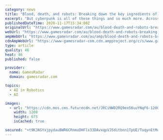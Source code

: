 ```yaml
---
category: news
title: "Blood, death, and robots: Breaking down the key ingredients of the cyberpunk genre ahead of 2077"
excerpt: "But cyberpunk is all of these things and so much more. Across films, books and games, the genre has always been a tangled mixture of concepts, aesthetics, and themes. It’s about the style, the grit, and the danger."
publishedDateTime: 2020-11-17T15:34:00Z
originalUrl: "https://www.gamesradar.com/au/blood-death-and-robots-breaking-down-the-key-ingredients-of-the-cyberpunk-genre-ahead-of-2077/"
webUrl: "https://www.gamesradar.com/au/blood-death-and-robots-breaking-down-the-key-ingredients-of-the-cyberpunk-genre-ahead-of-2077/"
ampWebUrl: "https://www.gamesradar.com/au/amp/blood-death-and-robots-breaking-down-the-key-ingredients-of-the-cyberpunk-genre-ahead-of-2077/"
cdnAmpWebUrl: "https://www-gamesradar-com.cdn.ampproject.org/c/s/www.gamesradar.com/au/amp/blood-death-and-robots-breaking-down-the-key-ingredients-of-the-cyberpunk-genre-ahead-of-2077/"
type: article
quality: 46
heat: 46
published: false

provider:
  name: GamesRadar
  domain: gamesradar.com

topics:
  - AI in Robotics
  - AI

images:
  - url: "https://cdn.mos.cms.futurecdn.net/JRCiNWD2RQ9ex56uuYNqF6-1200-80.jpg"
    width: 1200
    height: 675
    isCached: true

secured: "+t9KJASYxjpydauBWR6CRnmuDHFlx33DAvxqpVJ5ditbnn1TpUE/TuqynEtMq9m1a9TUQUI4ZGFCF287lyJg0ooUzqj1vKOGjPgPF7geurrN9z20bqrKWDD0Qh1zmqXNgBbfMe8Go5L7raYNDFHUGOy/W8LvR5nyifGUw6HlzCIGGAbjbb6nnHf0M9FAJ0Jl3zf9BF8yfQCphm0JoTVUQgccWqaq4tZwEQJTG2pxMXAGF0zZevgAR6xFabqyie88qpcyoKpY+Tg/rKVo5Zi3hOqexry7lM/N0wBWt23G6E8iNCFyBfbuTka5oze3uO/E7TSJ2SilHtQt2z+h3xqc3JylieKkw6DoXWQg5Makm0M=;2QxcN2C0FT5fwbh2GQh1Zg=="
---
```


